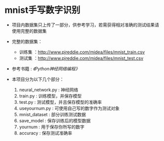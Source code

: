 # mnist手写数字识别
- 项目内数据集只上传了一部分，供参考学习，若需获得相对准确的测试结果请使用完整的数据集
- 完整的数据集：
  - 训练集 ：http://www.pjreddie.com/midea/files/mnist_train.csv
  - 测试集 ：http://www.pjreddie.com/midea/files/mnist_test.csv
- 参考书籍 : _《Python神经网络编程》_
- 本项目分为以下几个部分：

  1. neural_network.py : 神经网络
  2. train.py : 训练模型，并保存模型
  3. test.py : 测试模型，并且保存模型的准确率
  4. useyournum.py : 可使用自己写的数字作为测试对象
  5. mnist_dataset : 部分训练测试数据
  6. save_model : 保存训练后的模型数据
  7. yournum : 用于保存你所写的数字
  8. accuracy : 保存测试准确率
